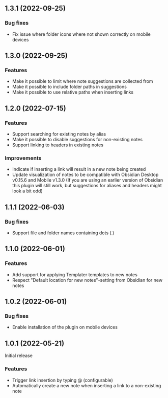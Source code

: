 ## 1.3.1 (2022-09-25)

### Bug fixes
- Fix issue where folder icons where not shown correctly on mobile devices 

## 1.3.0 (2022-09-25)

### Features
- Make it possible to limit where note suggestions are collected from
- Make it possible to include folder paths in suggestions
- Make it possible to use relative paths when inserting links

## 1.2.0 (2022-07-15)

### Features
- Support searching for existing notes by alias
- Make it possible to disable suggestions for non-existing notes
- Support linking to headers in existing notes

### Improvements
- Indicate if inserting a link will result in a new note being created
- Update visualization of notes to be compatible with Obsidian Desktop v0.15.6 and Mobile v1.3.0 (If you are using an earlier version of Obsidian this plugin will still work, but suggestions for aliases and headers might look a bit odd)

## 1.1.1 (2022-06-03)

### Bug fixes
- Support file and folder names containing dots (.)

## 1.1.0 (2022-06-01)

### Features
- Add support for applying Templater templates to new notes
- Respect "Default location for new notes"-setting from Obsidian for new notes

## 1.0.2 (2022-06-01)

### Bug fixes
- Enable installation of the plugin on mobile devices

## 1.0.1 (2022-05-21)
Initial release

### Features
- Trigger link insertion by typing @ (configurable)
- Automatically create a new note when inserting a link to a non-existing note
